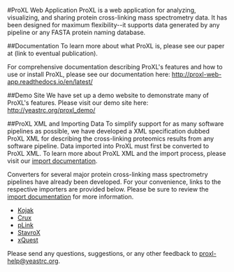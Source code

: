 #ProXL Web Application
ProXL is a web application for analyzing, visualizing, and sharing protein cross-linking mass spectrometry data. It has been designed for maximum flexibility--it supports data generated by any pipeline or any FASTA protein naming database. 

##Documentation
To learn more about what ProXL is, please see our paper at (link to eventual publication).

For comprehensive documentation describing ProXL's features and how to use or install ProXL, please see our documentation here: http://proxl-web-app.readthedocs.io/en/latest/

##Demo Site
We have set up a demo website to demonstrate many of ProXL's features. Please visit our demo site here: http://yeastrc.org/proxl_demo/

##ProXL XML and Importing Data
To simplify support for as many software pipelines as possible, we have developed a XML specification dubbed ProXL XML for describing the cross-linking proteomics results from any software pipeline. Data imported into ProXL must first be converted to ProXL XML. To learn more about ProXL XML and the import process, please visit our [import documentation](http://proxl-web-app.readthedocs.io/en/latest/install/import.html).

Converters for several major protein cross-linking mass spectrometry pipelines have already been developed. For your convenience, links to the respective importers are provided below. Please be sure to review the [import documentation](http://proxl-web-app.readthedocs.io/en/latest/install/import.html) for more information.

* [Kojak](https://github.com/yeastrc/proxl-import-kojak)
* [Crux](https://github.com/yeastrc/proxl-import-crux)
* [pLink](https://github.com/yeastrc/proxl-import-plink)
* [StavroX](https://github.com/yeastrc/proxl-import-stavrox)
* [xQuest](https://github.com/yeastrc/proxl-import-xquest)

Please send any questions, suggestions, or any other feedback to proxl-help@yeastrc.org.
